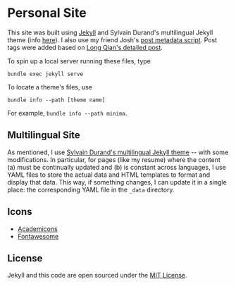# Personal Site

This site was built using [Jekyll](https://jekyll.github.io/minima/) and Sylvain Durand's multilingual Jekyll theme (info [here](https://www.sylvaindurand.org/making-jekyll-multilingual/)). I also use my friend Josh's [post metadata script](https://github.com/jyn514/jyn514.github.io/blob/master/scripts/new_post). Post tags were added based on [Long Qian's detailed post](http://longqian.me/2017/02/09/github-jekyll-tag/).

To spin up a local server running these files, type
```
bundle exec jekyll serve
```

To locate a theme's files, use 
```
bundle info --path [theme name]
```
For example, `bundle info --path minima`.

## Multilingual Site

As mentioned, I use [Sylvain Durand's multilingual Jekyll theme](https://www.sylvaindurand.org/making-jekyll-multilingual/) -- with some modifications. In particular, for pages (like my resume) where the content (a) must be continually updated and (b) is constant across languages, I use YAML files to store the actual data and HTML templates to format and display that data. This way, if something changes, I can update it in a single place: the corresponding YAML file in the `_data` directory.

## Icons

- [Academicons](https://jpswalsh.github.io/academicons/)
- [Fontawesome](https://fontawesome.com/)

## License

Jekyll and this code are open sourced under the [MIT License](http://opensource.org/licenses/MIT).
